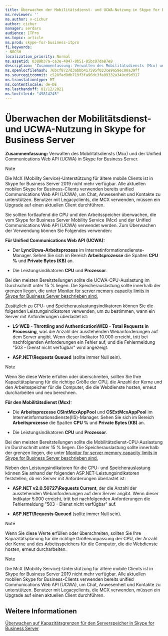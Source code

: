 ```yaml
---
title: Überwachen der Mobilitätsdienst- und UCWA-Nutzung in Skype for Business Server
ms.reviewer: ''
ms.author: v-cichur
author: cichur
manager: serdars
audience: ITPro
ms.topic: article
ms.prod: skype-for-business-itpro
f1.keywords:
- NOCSH
localization_priority: Normal
ms.assetid: 8389b37a-ca3e-4047-8b51-85bc07da87e8
description: 'Zusammenfassung: Verwalten des Mobilitätsdiensts (Mcx) und der Unified Communications Web API (UCWA) in Skype for Business Server.'
ms.openlocfilehash: 76bcf8727d3abbb417595f033ce9a59ec00a39ff
ms.sourcegitcommit: c528fad9db719f3fa96dc3fa99332a349cd9d317
ms.translationtype: MT
ms.contentlocale: de-DE
ms.lasthandoff: 01/12/2021
ms.locfileid: "49814245"
---
```

# <a name="monitor-mobility-service-and-ucwa-usage-in-skype-for-business-server"></a>Überwachen der Mobilitätsdienst- und UCWA-Nutzung in Skype for Business Server
 
**Zusammenfassung:** Verwalten des Mobilitätsdiensts (Mcx) und der Unified Communications Web API (UCWA) in Skype for Business Server.

> [!NOTE]
> Die McX (Mobility Service)-Unterstützung für ältere mobile Clients ist in Skype for Business Server 2019 nicht mehr verfügbar. Alle aktuellen mobilen Skype for Business-Clients verwenden bereits unified Communications Web API (UCWA), um Chat, Anwesenheit und Kontakte zu unterstützen. Benutzer mit Legacyclients, die MCX verwenden, müssen ein Upgrade auf einen aktuellen Client durchführen.
  
Sie sollten fortlaufend die CPU und den Arbeitsspeicher überwachen, die vom Skype for Business Server Mobility Service (Mcx) und der Unified Communications Web API (UCWA) verwendet werden. Zum Überwachen der Verwendung können Sie Folgendes verwenden:
  
 **Für Unified Communications Web API (UCWA):**
  
- Der **LyncUcwa-Arbeitsprozess** im Internetinformationsdienste-Manager. Sehen Sie sich im Bereich **Arbeitsprozesse** die Spalten **CPU %** und **Private Bytes (KB)** an.
    
- Die Leistungsindikatoren **CPU** und **Prozessor**.
    
Bei den meisten Bereitstellungen sollte die UCWA-CPU-Auslastung im Durchschnitt unter 15 % liegen. Die Speicherauslastung sollte innerhalb der grenzen liegen, die unter [Monitor for server memory capacity limits in Skype for Business Server beschrieben sind.](server-memory-capacity-limits.md)
  
Zusätzlich zu CPU- und Speicherauslastungsindikatoren können Sie die folgenden Leistungsindikatoren verwenden, um zu bestimmen, wann ein Server mit Anforderungen überlastet ist:
  
- **LS:WEB - Throttling and Authentication\WEB - Total Requests in Processing**, was die Anzahl der ausstehenden Webanforderungen auf dem Server angibt. Wenn dieser Indikator 10.000 erreicht, tritt bei nachfolgenden Anforderungen ein Fehler auf, und die Fehlermeldung "503 - Dienst nicht verfügbar" wird angezeigt.
    
- **ASP.NET\Requests Queued** (sollte immer Null sein).
    
> [!NOTE]
> Wenn Sie diese Werte erfüllen oder überschreiten, sollten Sie Ihre Kapazitätsplanung für die richtige Größe der CPU, die Anzahl der Kerne und den Arbeitsspeicher für die Computer, die die Webdienste hosten, erneut durcharbeiten und neu berechnen. 
  
 **Für den Mobilitätsdienst (Mcx):**
  
- Die **Arbeitsprozesse CSIntMcxAppPool** und **CSExtMcxAppPool** im Internetinformationsdienste(IIS)-Manager. Sehen Sie sich im Bereich **Arbeitsprozesse** die Spalten **CPU %** und **Private Bytes (KB)** an.
    
- Die Leistungsindikatoren **CPU** und **Prozessor**.
    
Bei den meisten Bereitstellungen sollte die Mobilitätsdienst-CPU-Auslastung im Durchschnitt unter 15 % liegen. Die Speicherauslastung sollte innerhalb der grenzen liegen, die unter [Monitor for server memory capacity limits in Skype for Business Server beschrieben sind.](server-memory-capacity-limits.md)
  
Neben den Leistungsindikatoren für die CPU- und Speicherauslastung können Sie anhand der folgenden ASP.NET-Leistungsindikatoren feststellen, ob ein Server mit Anforderungen überlastet ist:
  
- **ASP.NET v2.0.50727\Requests Current**, der die Anzahl der ausstehenden Webanforderungen auf dem Server angibt. Wenn dieser Indikator 5.000 erreicht, tritt bei nachfolgenden Anforderungen die Fehlermeldung "503 - Dienst nicht verfügbar" auf.
    
- **ASP.NET\Requests Queued** (sollte immer Null sein).
    
> [!NOTE]
> Wenn Sie diese Werte erfüllen oder überschreiten, sollten Sie Ihre Kapazitätsplanung für die richtige Größenanpassung der CPU, der Anzahl der Kerne und des Arbeitsspeichers für die Computer, die die Webdienste hosten, erneut durcharbeiten. 

> [!NOTE]
> Die McX (Mobility Service)-Unterstützung für ältere mobile Clients ist in Skype for Business Server 2019 nicht mehr verfügbar. Alle aktuellen mobilen Skype for Business-Clients verwenden bereits unified Communications Web API (UCWA), um Chat, Anwesenheit und Kontakte zu unterstützen. Benutzer mit Legacyclients, die MCX verwenden, müssen ein Upgrade auf einen aktuellen Client durchführen.
  
## <a name="see-also"></a>Weitere Informationen

[Überwachen auf Kapazitätsgrenzen für den Serverspeicher in Skype for Business Server](server-memory-capacity-limits.md)
